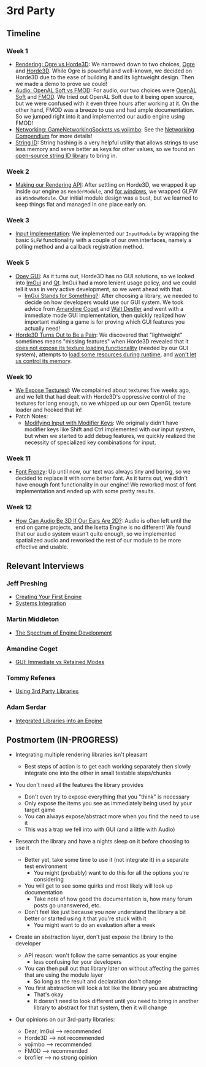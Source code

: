 # 3rd Party

## Timeline

### Week 1
- [Rendering: Ogre vs Horde3D](../../blogs/week-1/#rendering): We narrowed down to two choices, [Ogre](https://www.ogre3d.org/) and [Horde3D](http://horde3d.org/). While Ogre is powerful and well-known, we decided on Horde3D due to the ease of building it and its lightweight design. Then we made a demo to prove we could!
- [Audio: OpenAL Soft vs FMOD](../../blogs/week-1/#audio): For audio, our two choices were [OpenAL Soft](https://github.com/kcat/openal-soft) and [FMOD](https://www.fmod.com/). We tried out OpenAL Soft due to it being open source, but we were confused with it even three hours after working at it. On the other hand, FMOD was a breeze to use and had ample documentation. So we jumped right into it and implemented our audio engine using FMOD!
- [Networking: GameNetworkingSockets vs yojimbo](../../blogs/week-1/#networking): See the [Networking Compendium](../Networking/#week-1) for more details!
- [String ID](../blogs/engine-architecture.md#core): String hashing is a very helpful utility that allows strings to use less memory and serve better as keys for other values, so we found an [open-source string ID library](https://github.com/TheAllenChou/string-id) to bring in.

### Week 2
- [Making our Rendering API](../../blogs/week-2/#graphics): After settling on Horde3D, we wrapped it up inside our engine as `RenderModule`, and [for windows](../../blogs/week-2/#the-window-module), we wrapped GLFW as `WindowModule`. Our initial module design was a bust, but we learned to keep things flat and managed in one place early on.

### Week 3
- [Input Implementation](../../blogs/week-3/#input-module): We implemented our `InputModule` by wrapping the basic `GLFW` functionality with a couple of our own interfaces, namely a polling method and a callback registration method.

### Week 5
- [Ooey GUI](../../blogs/week-5/#gui): As it turns out, Horde3D has no GUI solutions, so we looked into [ImGui](https://github.com/ocornut/imgui) and [Qt](https://www.qt.io/). ImGui had a more lenient usage policy, and we could tell it was in very active development, so we went ahead with that.
    - [ImGui Stands for Something?](../../blogs/week-5/#guimodule): After choosing a library, we needed to decide on how developers would use our GUI system. We took advice from [Amandine Coget](../../interviews/AmandineCoget-interview/#gui-immediate-vs-retained-modes) and [Walt Destler](../../interviews/WaltDestler-advice/) and went with a immediate mode GUI implementation, then quickly realized how important making a game is for proving which GUI features you actually need!
- [Horde3D Turns Out to Be a Pain](../../blogs/week-5/#more-on-horde3d): We discovered that "lightweight" sometimes means "missing features" when Horde3D revealed that it [does not expose its texture loading functionality](../../blogs/week-5/#gui-and-textures) (needed by our GUI system), attempts to [load some resources during runtime](../../blogs/week-5/#loading-nested-resources), and [won't let us control its memory](../../blogs/week-5/#loading-nested-resources).

### Week 10
- [We Expose Textures!](../../blogs/week-10/#graphics): We complained about textures five weeks ago, and we felt that had dealt with Horde3D's oppressive control of the textures for long enough, so we whipped up our own OpenGL texture loader and hooked that in!
- Patch Notes:
    - [Modifying Input with Modifier Keys](../../blogs/week-10/#modifying-input-with-modifier-keys): We originally didn't have modifier keys like Shift and Ctrl implemented with our input system, but when we started to add debug features, we quickly realized the necessity of specialized key combinations for input.

### Week 11
- [Font Frenzy](../../blogs/week-11/#gui): Up until now, our text was always tiny and boring, so we decided to replace it with some better font. As it turns out, we didn't have enough font functionality in our engine! We reworked most of font implementation and ended up with some pretty results.

### Week 12
- [How Can Audio Be 3D If Our Ears Are 2D?](../../blogs/week-12/#audio): Audio is often left until the end on game projects, and the Isetta Engine is no different! We found that our audio system wasn't quite enough, so we implemented spatialized audio and reworked the rest of our module to be more effective and usable.

## Relevant Interviews

### Jeff Preshing
- [Creating Your First Engine](../../interviews/JeffPreshing-interview/#creating-your-first-engine)
- [Systems Integration](../../interviews/JeffPreshing-interview/#systems-integration)
### Martin Middleton
- [The Spectrum of Engine Development](../../interviews/MartinMiddleton-interview/#the-spectrum-of-engine-development)
### Amandine Coget
- [GUI: Immediate vs Retained Modes](../../interviews/AmandineCoget-interview/#gui-immediate-vs-retained-modes)
### Tommy Refenes
- [Using 3rd Party Libraries](../../interviews/TommyRefenes-interview/#using-3rd-party-libraries)
### Adam Serdar
- [Integrated Libraries into an Engine](../../interviews/AdamSerdar-interview/#integrating-libraries-into-an-engine)

## Postmortem (IN-PROGRESS)
*   Integrating multiple rendering libraries isn't pleasant
    *   Best steps of action is to get each working separately then slowly integrate one into the other in small testable steps/chunks
*   You don't need all the features the library provides
    *   Don't even try to expose everything that you "think" is necessary
    *   Only expose the items you see as immediately being used by your target game
    *   You can always expose/abstract more when you find the need to use it
    *   This was a trap we fell into with GUI (and a little with Audio)
*   Research the library and have a nights sleep on it before choosing to use it
    *   Better yet, take some time to use it (not integrate it) in a separate test environment
        *   You might (probably) want to do this for all the options you're considering
    *   You will get to see some quirks and most likely will look up documentation
        *   Take note of how good the documentation is, how many forum posts go unanswered, etc.
    *   Don't feel like just because you now understand the library a bit better or started using it that you're stuck with it
        *   You might want to do an evaluation after a week
*   Create an abstraction layer, don't just expose the library to the developer
    *   API reason: won't follow the same semantics as your engine
        *   less confusing for your developers
    *   You can then pull out that library later on without affecting the games that are using the module layer
        *   So long as the result and declaration don't change
    *   You first abstraction will look a lot like the library you are abstracting
        *   That's okay
        *   It doesn't need to look different until you need to bring in another library to abstract for that system, then it will change

*   Our opinions on our 3rd-party libraries:
    *   Dear, ImGui --> recommended
    *   Horde3D --> not recommended
    *   yojimbo --> recommended
    *   FMOD --> recommended
    *   brofiler --> no strong opinion